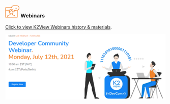 ### <img src="images/webinar_icon.png" style="zoom:80%;" /> Webinars

[Click to view K2View Webinars history & materials](README.md).

[![NextWebinar](images/webinar_20210712.PNG)](https://www.k2view.com/events/developer-community-webinar-july2021/)



